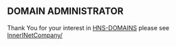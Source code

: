 ## DOMAIN ADMINISTRATOR

Thank You for your interest in [HNS-DOMAINS](http://home.hns-domains/) please see [InnerINetCompany/](https://innerinetcompany.carrd.co/)
